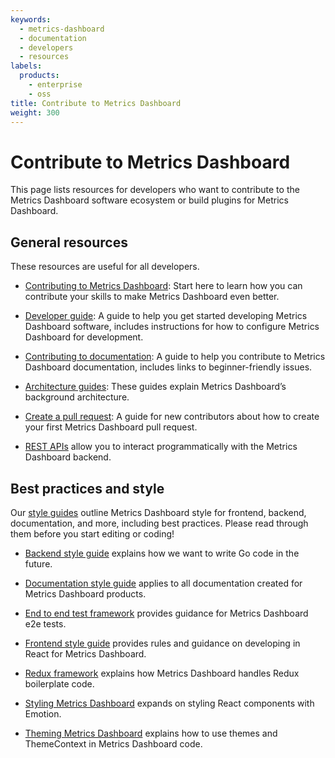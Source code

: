 ```yaml
---
keywords:
  - metrics-dashboard
  - documentation
  - developers
  - resources
labels:
  products:
    - enterprise
    - oss
title: Contribute to Metrics Dashboard
weight: 300
---
```


# Contribute to Metrics Dashboard

This page lists resources for developers who want to contribute to the Metrics Dashboard software ecosystem or build plugins for Metrics Dashboard.

## General resources

These resources are useful for all developers.

- [Contributing to Metrics Dashboard](https://github.com/metrics-dashboard/metrics-dashboard/blob/main/CONTRIBUTING.md): Start here to learn how you can contribute your skills to make Metrics Dashboard even better.

- [Developer guide](https://github.com/metrics-dashboard/metrics-dashboard/blob/main/contribute/developer-guide.md): A guide to help you get started developing Metrics Dashboard software, includes instructions for how to configure Metrics Dashboard for development.

- [Contributing to documentation](https://github.com/metrics-dashboard/metrics-dashboard/blob/main/contribute/documentation): A guide to help you contribute to Metrics Dashboard documentation, includes links to beginner-friendly issues.

- [Architecture guides](https://github.com/metrics-dashboard/metrics-dashboard/tree/main/contribute/architecture): These guides explain Metrics Dashboard’s background architecture.

- [Create a pull request](https://github.com/metrics-dashboard/metrics-dashboard/blob/main/contribute/create-pull-request.md): A guide for new contributors about how to create your first Metrics Dashboard pull request.

- [REST APIs](https://metrics-dashboard.com/docs/metrics-dashboard/next/developers/http_api) allow you to interact programmatically with the Metrics Dashboard backend.

## Best practices and style

Our [style guides](https://github.com/metrics-dashboard/metrics-dashboard/tree/main/contribute/style-guides) outline Metrics Dashboard style for frontend, backend, documentation, and more, including best practices. Please read through them before you start editing or coding!

- [Backend style guide](https://github.com/metrics-dashboard/metrics-dashboard/blob/main/contribute/backend/style-guide.md) explains how we want to write Go code in the future.

- [Documentation style guide](https://metrics-dashboard.com/docs/writers-toolkit/write/style-guide/) applies to all documentation created for Metrics Dashboard products.

- [End to end test framework](https://github.com/metrics-dashboard/metrics-dashboard/blob/main/contribute/style-guides/e2e.md) provides guidance for Metrics Dashboard e2e tests.

- [Frontend style guide](https://github.com/metrics-dashboard/metrics-dashboard/blob/main/contribute/style-guides/frontend.md) provides rules and guidance on developing in React for Metrics Dashboard.

- [Redux framework](https://github.com/metrics-dashboard/metrics-dashboard/blob/main/contribute/style-guides/redux.md) explains how Metrics Dashboard handles Redux boilerplate code.

- [Styling Metrics Dashboard](https://github.com/metrics-dashboard/metrics-dashboard/blob/main/contribute/style-guides/styling.md) expands on styling React components with Emotion.

- [Theming Metrics Dashboard](https://github.com/metrics-dashboard/metrics-dashboard/blob/main/contribute/style-guides/themes.md) explains how to use themes and ThemeContext in Metrics Dashboard code.
